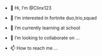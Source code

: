 - 👋 Hi, I’m @Clinx123
- 👀 I’m interested in fortnite duo,trio,squad
- 🌱 I’m currently learning at school
  
- 💞️ I’m looking to collaborate on ...
- 📫 How to reach me ...

<!---
Clinx123/Clinx123 is a ✨ special ✨ repository because its `README.md` (this file) appears on your GitHub profile.
You can click the Preview link to take a look at your changes.
--->
